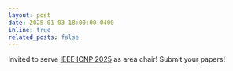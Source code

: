```yaml
---
layout: post
date: 2025-01-03 18:00:00-0400
inline: true
related_posts: false
---
```


Invited to serve [IEEE ICNP 2025]() as area chair! Submit your papers!
